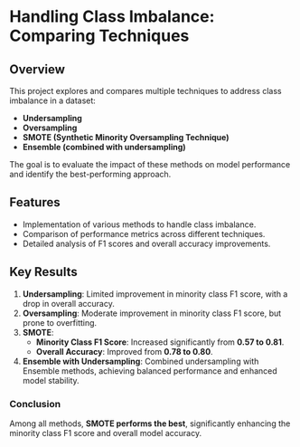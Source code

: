 # Handling Class Imbalance: Comparing Techniques

## Overview
This project explores and compares multiple techniques to address class imbalance in a dataset:
- **Undersampling**
- **Oversampling**
- **SMOTE (Synthetic Minority Oversampling Technique)**
- **Ensemble (combined with undersampling)**

The goal is to evaluate the impact of these methods on model performance and identify the best-performing approach.

## Features
- Implementation of various methods to handle class imbalance.
- Comparison of performance metrics across different techniques.
- Detailed analysis of F1 scores and overall accuracy improvements.

## Key Results
1. **Undersampling**: Limited improvement in minority class F1 score, with a drop in overall accuracy.
2. **Oversampling**: Moderate improvement in minority class F1 score, but prone to overfitting.
3. **SMOTE**:  
   - **Minority Class F1 Score**: Increased significantly from **0.57 to 0.81**.
   - **Overall Accuracy**: Improved from **0.78 to 0.80**.
4. **Ensemble with Undersampling**: Combined undersampling with Ensemble methods, achieving balanced performance and enhanced model stability.

### **Conclusion**
Among all methods, **SMOTE performs the best**, significantly enhancing the minority class F1 score and overall model accuracy.

